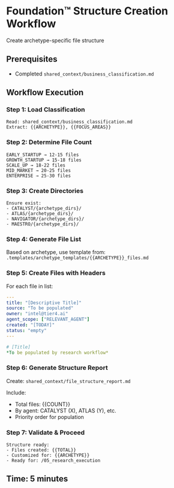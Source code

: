 # Foundation™ Structure Creation Workflow
Create archetype-specific file structure

## Prerequisites
- Completed `shared_context/business_classification.md`

## Workflow Execution

### Step 1: Load Classification
```
Read: shared_context/business_classification.md
Extract: {{ARCHETYPE}}, {{FOCUS_AREAS}}
```

### Step 2: Determine File Count
```
EARLY_STARTUP → 12-15 files
GROWTH_STARTUP → 15-18 files
SCALE_UP → 18-22 files
MID_MARKET → 20-25 files
ENTERPRISE → 25-30 files
```

### Step 3: Create Directories
```
Ensure exist:
- CATALYST/{archetype_dirs}/
- ATLAS/{archetype_dirs}/
- NAVIGATOR/{archetype_dirs}/
- MAESTRO/{archetype_dirs}/
```

### Step 4: Generate File List
Based on archetype, use template from:
`.templates/archetype_templates/{{ARCHETYPE}}_files.md`

### Step 5: Create Files with Headers
For each file in list:
```yaml
---
title: "[Descriptive Title]"
source: "To be populated"
owner: "intel@tier4.ai"
agent_scope: ["RELEVANT_AGENT"]
created: "[TODAY]"
status: "empty"
---

# [Title]
*To be populated by research workflow*
```

### Step 6: Generate Structure Report
Create: `shared_context/file_structure_report.md`

Include:
- Total files: {{COUNT}}
- By agent: CATALYST (X), ATLAS (Y), etc.
- Priority order for population

### Step 7: Validate & Proceed
```
Structure ready:
- Files created: {{TOTAL}}
- Customized for: {{ARCHETYPE}}
- Ready for: /05_research_execution
```

## Time: 5 minutes